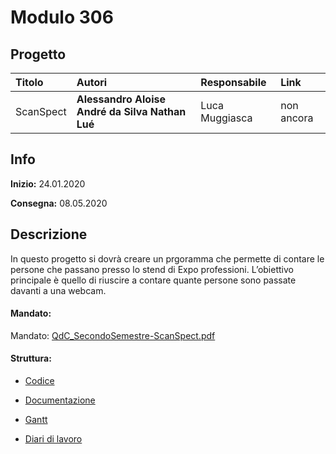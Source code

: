 # Modulo 306
## Progetto
|Titolo             |Autori           |Responsabile               |Link    |
|:------------------|:------------------|:--------------------------|:-------|
|ScanSpect    |<b>Alessandro Aloise</b> <b>André da Silva</b>  <b>Nathan Lué </b> |Luca Muggiasca|non ancora|

## Info
**Inizio:** 24.01.2020

**Consegna:** 08.05.2020

## Descrizione
In questo progetto si dovrà creare un prgoramma che permette di contare le persone che passano presso lo stend di Expo professioni.
L’obiettivo principale è quello di riuscire a contare quante persone sono passate davanti a una webcam.

#### Mandato:
Mandato: [QdC_SecondoSemestre-ScanSpect.pdf](muggiasca_qdc_scanspect.pdf)

#### Struttura:
- [Codice](Src/)

- [Documentazione](Documenti/Documentazione.md)

- [Gantt](Documenti/ScanSpect_Gantt.pod)

- [Diari di lavoro](Diari/)
